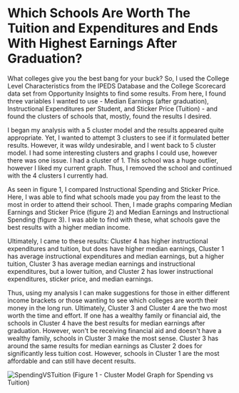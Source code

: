 # Which Schools Are Worth The Tuition and Expenditures and Ends With Highest Earnings After Graduation?

What colleges give you the best bang for your buck? So, I used the College Level Characteristics from the IPEDS Database and the College Scorecard data set from Opportunity Insights to find some results. From here, I found three variables I wanted to use - Median Earnings (after graduation), Instructional Expenditures per Student, and Sticker Price (Tuition) - and found the clusters of schools that, mostly, found the results I desired.

I began my analysis with a 5 cluster model and the results appeared quite appropriate. Yet, I wanted to attempt 3 clusters to see if it formulated better results. However, it was wildy undesirable, and I went back to 5 cluster model. I had some interesting clusters and graphs I could use, however there was one issue. I had a cluster of 1. This school was a huge outlier, however I liked my current graph. Thus, I removed the school and continued with the 4 clusters I currently had.

As seen in figure 1, I compared Instructional Spending and Sticker Price. Here, I was able to find what schools made you pay from the least to the most in order to attend their school. Then, I made graphs comparing Median Earnings and Sticker Price (figure 2) and Median Earnings and Instructional Spending (figure 3). I was able to find with these, what schools gave the best results with a higher median income.

Ultimately, I came to these results: Cluster 4 has higher instructional expenditures and tuition, but does have higher median earnings, Cluster 1 has average instructional expenditures and median earnings, but a higher tuition, Cluster 3 has average median earnings and instructional expenditures, but a lower tuition, and Cluster 2 has lower instructional expenditures, sticker price, and median earnings.

Thus, using my analysis I can make suggestions for those in either different income brackets or those wanting to see which colleges are worth their money in the long run. Ultimately, Cluster 3 and Cluster 4 are the two most worth the time and effort. If one has a wealthy family or financial aid, the schools in Cluster 4 have the best results for median earnings after graduation. However, won't be receiving financial aid and doesn't have a wealthy family, schools in Cluster 3 make the most sense. Cluster 3 has around the same results for median earnings as Cluster 2 does for significantly less tuition cost. However, schools in Cluster 1 are the most affordable and can still have decent results.

![SpendingVSTuition](SpendingVSTuition.PNG) (Figure 1 - Cluster Model Graph for Spending vs Tuition)
